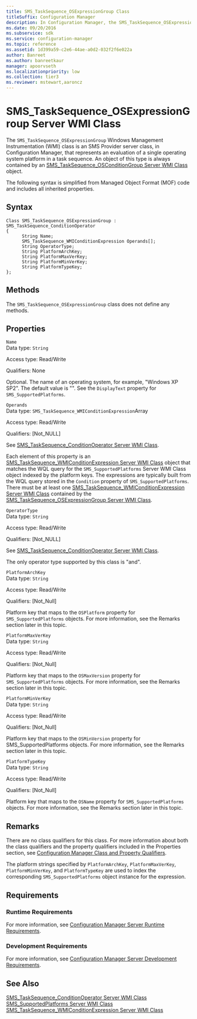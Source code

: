 ```yaml
---
title: SMS_TaskSequence_OSExpressionGroup Class
titleSuffix: Configuration Manager
description: In Configuration Manager, the SMS_TaskSequence_OSExpressionGroup WMI class is an SMS Provider server class that represents an evaluation of a single operating system platform in a task sequence.
ms.date: 09/20/2016
ms.subservice: sdk
ms.service: configuration-manager
ms.topic: reference
ms.assetid: 1d399a59-c2e6-44ae-a0d2-032f2f6e022a
author: Banreet
ms.author: banreetkaur
manager: apoorvseth
ms.localizationpriority: low
ms.collection: tier3
ms.reviewer: mstewart,aaroncz 
---
```

# SMS_TaskSequence_OSExpressionGroup Server WMI Class
The `SMS_TaskSequence_OSExpressionGroup` Windows Management Instrumentation (WMI) class is an SMS Provider server class, in Configuration Manager, that represents an evaluation of a single operating system platform in a task sequence. An object of this type is always contained by an [SMS_TaskSequence_OSConditionGroup Server WMI Class](../../../develop/reference/osd/sms_tasksequence_osconditiongroup-server-wmi-class.md) object.  

 The following syntax is simplified from Managed Object Format (MOF) code and includes all inherited properties.  

## Syntax  

```  
Class SMS_TaskSequence_OSExpressionGroup : SMS_TaskSequence_ConditionOperator  
{  
      String Name;  
      SMS_TaskSequence_WMIConditionExpression Operands[];  
      String OperatorType;  
      String PlatformArchKey;  
      String PlatformMaxVerKey;  
      String PlatformMinVerKey;  
      String PlatformTypeKey;  
};  
```  

## Methods  
 The `SMS_TaskSequence_OSExpressionGroup` class does not define any methods.  

## Properties  
 `Name`  
 Data type: `String`  

 Access type: Read/Write  

 Qualifiers: None  

 Optional. The name of an operating system, for example, "Windows XP SP2". The default value is "". See the `DisplayText` property for `SMS_SupportedPlatforms`.  

 `Operands`  
 Data type: `SMS_TaskSequence_WMIConditionExpression`Array  

 Access type: Read/Write  

 Qualifiers: [Not_NULL]  

 See [SMS_TaskSequence_ConditionOperator Server WMI Class](../../../develop/reference/osd/sms_tasksequence_conditionoperator-server-wmi-class.md).  

 Each element of this property is an [SMS_TaskSequence_WMIConditionExpression Server WMI Class](../../../develop/reference/osd/sms_tasksequence_wmiconditionexpression-server-wmi-class.md) object that matches the WQL query for the `SMS_SupportedPlatforms` Server WMI Class object indexed by the platform keys. The expressions are typically built from the WQL query stored in the `Condition` property of `SMS_SupportedPlatforms`. There must be at least one [SMS_TaskSequence_WMIConditionExpression Server WMI Class](../../../develop/reference/osd/sms_tasksequence_wmiconditionexpression-server-wmi-class.md) contained by the [SMS_TaskSequence_OSExpressionGroup Server WMI Class](../../../develop/reference/osd/sms_tasksequence_osexpressiongroup-server-wmi-class.md).  

 `OperatorType`  
 Data type: `String`  

 Access type: Read/Write  

 Qualifiers: [Not_NULL]  

 See [SMS_TaskSequence_ConditionOperator Server WMI Class](../../../develop/reference/osd/sms_tasksequence_conditionoperator-server-wmi-class.md).  

 The only operator type supported by this class is "and".  

 `PlatformArchKey`  
 Data type: `String`  

 Access type: Read/Write  

 Qualifiers: [Not_Null]  

 Platform key that maps to the `OSPlatform` property for `SMS_SupportedPlatforms` objects. For more information, see the Remarks section later in this topic.  

 `PlatformMaxVerKey`  
 Data type: `String`  

 Access type: Read/Write  

 Qualifiers: [Not_Null]  

 Platform key that maps to the `OSMaxVersion` property for `SMS_SupportedPlatforms` objects. For more information, see the Remarks section later in this topic.  

 `PlatformMinVerKey`  
 Data type: `String`  

 Access type: Read/Write  

 Qualifiers: [Not_Null]  

 Platform key that maps to the `OSMinVersion` property for SMS_SupportedPlatforms objects. For more information, see the Remarks section later in this topic.  

 `PlatformTypeKey`  
 Data type: `String`  

 Access type: Read/Write  

 Qualifiers: [Not_Null]  

 Platform key that maps to the `OSName` property for `SMS_SupportedPlatforms` objects. For more information, see the Remarks section later in this topic.  

## Remarks  
 There are no class qualifiers for this class. For more information about both the class qualifiers and the property qualifiers included in the Properties section, see [Configuration Manager Class and Property Qualifiers](../../../develop/reference/misc/class-and-property-qualifiers.md).  

 The platform strings specified by `PlatformArchKey`, `PlatformMaxVerKey`, `PlatformMinVerKey`, and `PlatformTypeKey` are used to index the corresponding `SMS_SupportedPlatforms` object instance for the expression.  

## Requirements  

### Runtime Requirements  
 For more information, see [Configuration Manager Server Runtime Requirements](../../../develop/core/reqs/server-runtime-requirements.md).  

### Development Requirements  
 For more information, see [Configuration Manager Server Development Requirements](../../../develop/core/reqs/server-development-requirements.md).  

## See Also  
 [SMS_TaskSequence_ConditionOperator Server WMI Class](../../../develop/reference/osd/sms_tasksequence_conditionoperator-server-wmi-class.md)   
 [SMS_SupportedPlatforms Server WMI Class](../../../develop/reference/core/servers/configure/sms_supportedplatforms-server-wmi-class.md)   
 [SMS_TaskSequence_WMIConditionExpression Server WMI Class](../../../develop/reference/osd/sms_tasksequence_wmiconditionexpression-server-wmi-class.md)
